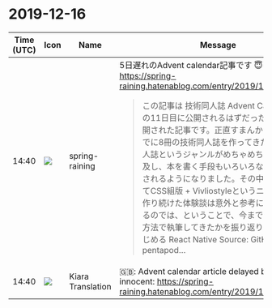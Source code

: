 # 2019-12-16

|Time (UTC)|Icon|Name|Message|
|---|---|---|---|
|<span id="1576507230.001100">14:40</span>|![](https://secure.gravatar.com/avatar/1ac180f0868137292905c311b5fff781.jpg?s=72&d=https%3A%2F%2Fa.slack-edge.com%2Fdf10d%2Fimg%2Favatars%2Fava_0021-72.png)|spring-raining|5日遅れのAdvent calendar記事です 😇 <https://spring-raining.hatenablog.com/entry/2019/12/16/233646><br><blockquote>この記事は 技術同人誌 Advent Calendar 2019 の11日目に公開されるはずだった16日目に公開された記事です。正直すまんかった。 これまでに8冊の技術同人誌を作ってきた間で、技術同人誌というジャンルがめちゃめちゃな勢いで普及し、本を書く手段もいろいろな選択肢が用意されるようになりました。その中でも、一貫してCSS組版 + Vivliostyleというニッチな方法で作り続けた体験談は意外と参考になることもあるのでは、ということで、今までにどのような方法で執筆してきたかを振り返ります。 C90 はじめる React Native Source: GitHub - pentapod…</blockquote>|
|<span id="1576507233.001200">14:40</span>|![](https://avatars.slack-edge.com/2019-08-21/732685848020_f3f20736795184660348_72.png)|Kiara Translation|🇬🇧: Advent calendar article delayed by 5 days: innocent: <https://spring-raining.hatenablog.com/entry/2019/12/16/233646>|
